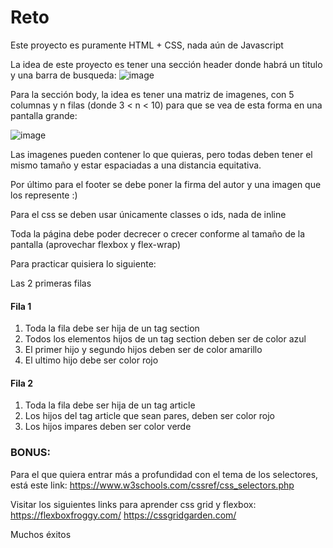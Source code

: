 # Reto
Este proyecto es puramente HTML + CSS, nada aún de Javascript

La idea de este proyecto es tener una sección header donde habrá un titulo y una barra de busqueda: ![image](https://user-images.githubusercontent.com/26677733/208135402-85e54dc1-6c98-412b-92de-b2b0f8f9ae8f.png)

Para la sección body, la idea es tener una matriz de imagenes, con 5 columnas y n filas (donde 3 < n < 10) para que se vea de esta forma en una pantalla grande:

![image](https://user-images.githubusercontent.com/26677733/196776126-ccf24f78-faf8-4694-baaf-e4981fec8d6c.png)

Las imagenes pueden contener lo que quieras, pero todas deben tener el mismo tamaño y estar espaciadas a una distancia equitativa.

Por último para el footer se debe poner la firma del autor y una imagen que los represente :)

Para el css se deben usar únicamente classes o ids, nada de inline

Toda la página debe poder decrecer o crecer conforme al tamaño de la pantalla (aprovechar flexbox y flex-wrap)

Para practicar quisiera lo siguiente:

Las 2 primeras filas

#### Fila 1
  1. Toda la fila debe ser hija de un tag section
  2. Todos los elementos hijos de un tag section deben ser de color azul
  3. El primer hijo y segundo hijos deben ser de color amarillo
  4. El ultimo hijo debe ser color rojo
  
#### Fila 2
  1. Toda la fila debe ser hija de un tag article
  2. Los hijos del tag article que sean pares, deben ser color rojo
  3. Los hijos impares deben ser color verde

### BONUS:

Para el que quiera entrar más a profundidad con el tema de los selectores, está este link: https://www.w3schools.com/cssref/css_selectors.php

Visitar los siguientes links para aprender css grid y flexbox:
  https://flexboxfroggy.com/
  https://cssgridgarden.com/

Muchos éxitos
